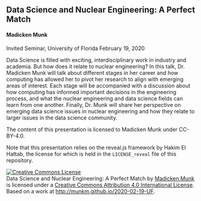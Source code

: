 ## Data Science and Nuclear Engineering: A Perfect Match
#### Madicken Munk

Invited Seminar, University of Florida
February 19, 2020

Data Science is filled with exciting, interdisciplinary work in industry and
academia. But how does it relate to nuclear engineering? In this talk, Dr.
Madicken Munk will talk about different stages in her career and how computing
has allowed her to pivot her research to align with emerging areas of interest.
Each stage will be accompanied with a discussion about how computing has
informed important decisions in the engineering process, and what the nuclear
engineering and data science fields can learn from one another. Finally, Dr.
Munk will share her perspective on emerging data science issues in nuclear
engineering and how they relate to larger issues in the data science community.

The content of this presentation is licensed to Madicken Munk under CC-BY-4.0.

Note that this presentation relies on the reveal.js framework by Hakim El
Hattab, the license for which is held in the `LICENSE_reveal` file of this
repository.

<a rel="license" href="http://creativecommons.org/licenses/by/4.0/"><img alt="Creative Commons License" style="border-width:0" src="https://i.creativecommons.org/l/by/4.0/88x31.png" /></a><br /><span xmlns:dct="http://purl.org/dc/terms/" property="dct:title">Data Science and Nuclear Engineering: A Perfect Match</span> by <a xmlns:cc="http://creativecommons.org/ns#" href="http://munkm.github.io" property="cc:attributionName" rel="cc:attributionURL">Madicken Munk</a> is licensed under a <a rel="license" href="http://creativecommons.org/licenses/by/4.0/">Creative Commons Attribution 4.0 International License</a>.<br />Based on a work at <a xmlns:dct="http://purl.org/dc/terms/" href="http://munkm.github.io/2020-02-19-UF" rel="dct:source">http://munkm.github.io/2020-02-19-UF</a>.
